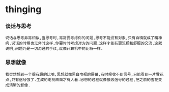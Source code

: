 # thinging

### 谈话与思考
` 说话与思考非常相似,当思考时,常常要考虑你的问题,思考不能没有对象,只有自嗨就成了精神病.说话的时候也无非时这样,你要时时考虑对方的问题,这样才能有更流畅和舒服的交流.这就说明,问题乃是一切沟通的手续,就像计算机中的比特一样. `
### 思想就像
` 我突然想到一个很有趣的比喻,思想就像黑白电视的屏幕,有时候收不到信号,只能看到一片雪花点,只有信号强了.生成的电视画面才有人看.思想的过程就像接收信号的过程,把之前的雪花变成清晰的影像. `
